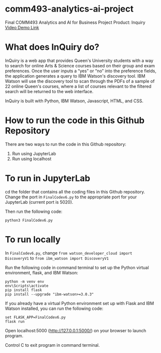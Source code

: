 # comm493-analytics-ai-project
Final COMM493 Analytics and AI for Business Project
Product: Inquiry
[Video Demo Link](https://youtu.be/aSixoxLwBRk)

# What does InQuiry do? 

InQuiry is a web app that provides Queen's University students with a way to search for online Arts & Science courses based on their group and exam preferences. Once the user inputs a “yes” or “no” into the preference fields, the application generates a query to IBM Watson's discovery tool. IBM Watson will use the discovery tool to scan through the PDFs of a sample of 22 online Queen's courses, where a list of courses relevant to the filtered search will be returned to the web interface.

InQuiry is built with Python, IBM Watson, Javascript, HTML, and CSS.

# How to run the code in this Github Repository

There are two ways to run the code in this Github repository:
1. Run using JupyterLab
2. Run using localhost

# To run in JupyterLab
cd the folder that contains all the coding files in this Github repository. 
Change the port in `FinalCodev6.py` to the appropriate port for your JupyterLab (current port is 5020).

Then run the following code:

```
python3 FinalCodev6.py

```

# To run locally

In `FinalCodev6.py`, change `from watson_developer_cloud import DiscoveryV1` to `from ibm_watson import DiscoveryV1`

Run the following code in command terminal to set up the Python virtual environment, flask, and IBM Watson:

```
python -m venv env
env\Scripts\activate
pip install flask
pip install --upgrade "ibm-watson>=3.0.3"
```

If you already have a virtual Python environment set up with Flask and IBM Watson installed, you can run the following code:

```
set FLASK_APP=FinalCodev6.py
flask run

```

Open localhost:5000 (http://127.0.0.1:5000/) on your browser to launch program.

Control C to exit program in command terminal.
